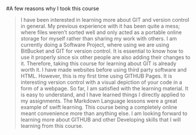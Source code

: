 #A few reasons why I took this course

>I have been interested in learning more about GIT and version control in general. My previous experience with it has been quite a mess; where files weren’t sorted well and only acted as a portable online storage for myself rather than sharing my work with others. I am currently doing a Software Project, where using we are using BitBucket and GIT for version control. It is essential to know how to use it properly since six other people are also adding their changes to it. Therefore, taking this course for learning about GIT is already worth it.  I have made websites before using third party software and HTML. However, this is my first time using GITHUB Pages. It is interesting version control with a visual depiction of your code in a form of a webpage. So far, I am satisfied with the learning material. It is easy to understand, and I have learned things I directly applied to my assignments. The Markdown Language lessons were a great example of swift learning. This course being a completely online meant convenience more than anything else. I am looking forward to learning more about GITHUB and other Developing skills that I will learning from this course.
